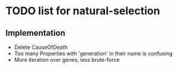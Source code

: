 # TODO list for natural-selection

## Implementation

* Delete CauseOfDeath
* Too many Properties with 'generation' in their name is confusing
* More iteration over genes, less brute-force



